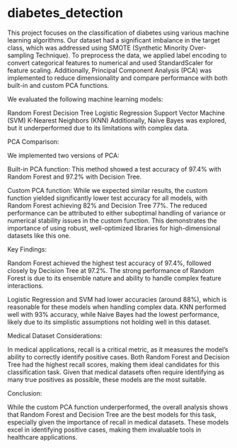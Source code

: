 # diabetes_detection

This project focuses on the classification of diabetes using various machine learning algorithms. Our dataset had a significant imbalance in the target class, which was addressed using SMOTE (Synthetic Minority Over-sampling Technique). To preprocess the data, we applied label encoding to convert categorical features to numerical and used StandardScaler for feature scaling. Additionally, Principal Component Analysis (PCA) was implemented to reduce dimensionality and compare performance with both built-in and custom PCA functions.

We evaluated the following machine learning models:

Random Forest
Decision Tree
Logistic Regression
Support Vector Machine (SVM)
K-Nearest Neighbors (KNN)
Additionally, Naive Bayes was explored, but it underperformed due to its limitations with complex data.

PCA Comparison:

We implemented two versions of PCA:

Built-in PCA function: This method showed a test accuracy of 97.4% with Random Forest and 97.2% with Decision Tree.

Custom PCA function: While we expected similar results, the custom function yielded significantly lower test accuracy for all models, with Random Forest achieving 82% and Decision Tree 77%. The reduced performance can be attributed to either suboptimal handling of variance or numerical stability issues in the custom function.
This demonstrates the importance of using robust, well-optimized libraries for high-dimensional datasets like this one.

Key Findings:

Random Forest achieved the highest test accuracy of 97.4%, followed closely by Decision Tree at 97.2%. The strong performance of Random Forest is due to its ensemble nature and ability to handle complex feature interactions.

Logistic Regression and SVM had lower accuracies (around 88%), which is reasonable for these models when handling complex data.
KNN performed well with 93% accuracy, while Naive Bayes had the lowest performance, likely due to its simplistic assumptions not holding well in this dataset.

Medical Dataset Considerations:

In medical applications, recall is a critical metric, as it measures the model’s ability to correctly identify positive cases. Both Random Forest and Decision Tree had the highest recall scores, making them ideal candidates for this classification task. Given that medical datasets often require identifying as many true positives as possible, these models are the most suitable.

Conclusion:

While the custom PCA function underperformed, the overall analysis shows that Random Forest and Decision Tree are the best models for this task, especially given the importance of recall in medical datasets. These models excel in identifying positive cases, making them invaluable tools in healthcare applications.

